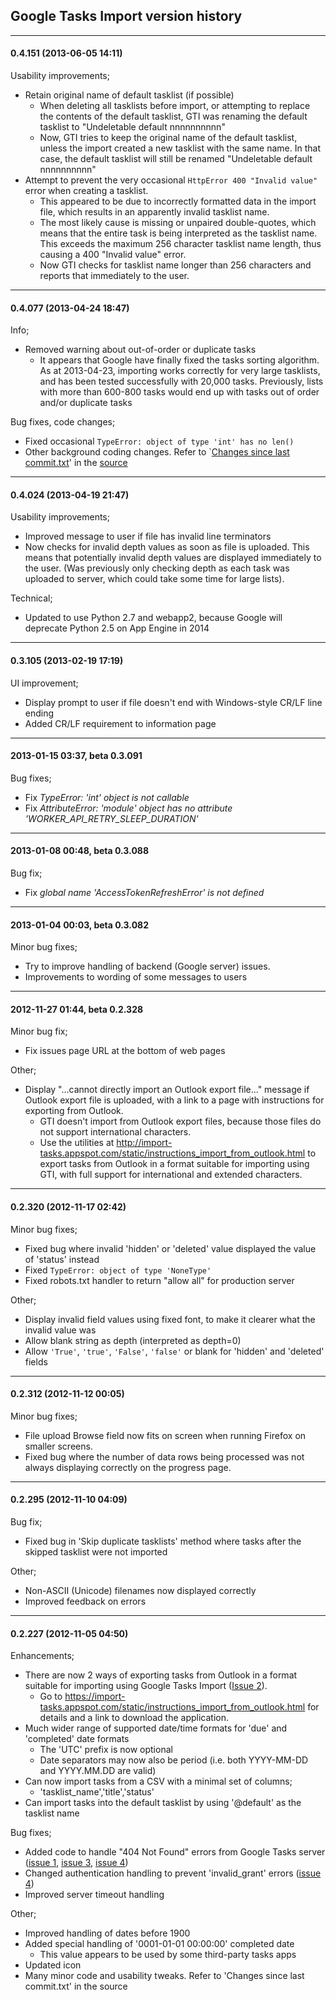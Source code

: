 <a href='Hidden comment: 
This page shows revisions that affect the user. For full source code revision notes, refer to the commit log messages at http://code.google.com/p/import-tasks/source/list or use hg.
'></a>

## Google Tasks Import version history ##


---


#### 0.4.151 (2013-06-05 14:11) ####

Usability improvements;
  * Retain original name of default tasklist (if possible)
    * When deleting all tasklists before import, or attempting to replace the contents of the default tasklist, GTI was renaming the default tasklist to "Undeletable default nnnnnnnnnn"
    * Now, GTI tries to keep the original name of the default tasklist, unless the import created a new tasklist with the same name. In that case, the default tasklist will still be renamed "Undeletable default nnnnnnnnnn"
  * Attempt to prevent the very occasional `HttpError 400 "Invalid value"` error when creating a tasklist.
    * This appeared to be due to incorrectly formatted data in the import file, which results in an apparently invalid tasklist name.
    * The most likely cause is missing or unpaired double-quotes, which means that the entire task is being interpreted as the tasklist name. This exceeds the maximum 256 character tasklist name length, thus causing a 400 "Invalid value" error.
    * Now GTI checks for tasklist name longer than 256 characters and reports that immediately to the user.



---


#### 0.4.077 (2013-04-24 18:47) ####
Info;
  * Removed warning about out-of-order or duplicate tasks
    * It appears that Google have finally fixed the tasks sorting algorithm. As at 2013-04-23, importing works correctly for very large tasklists, and has been tested successfully with 20,000 tasks. Previously, lists with more than 600-800 tasks would end up with tasks out of order and/or duplicate tasks

Bug fixes, code changes;
  * Fixed occasional `TypeError: object of type 'int' has no len()`
  * Other background coding changes. Refer to `[Changes since last commit.txt](https://code.google.com/p/import-tasks/source/browse/Changes+since+last+commit.txt)' in the [source](https://code.google.com/p/import-tasks/source/browse/)




---

#### 0.4.024 (2013-04-19 21:47) ####
Usability improvements;
  * Improved message to user if file has invalid line terminators
  * Now checks for invalid depth values as soon as file is uploaded. This means that potentially invalid depth values are displayed immediately to the user. (Was previously only checking depth as each task was uploaded to server, which could take some time for large lists).

Technical;
  * Updated to use Python 2.7 and webapp2, because Google will deprecate Python 2.5 on App Engine in 2014


---

#### 0.3.105 (2013-02-19 17:19) ####
UI improvement;
  * Display prompt to user if file doesn't end with Windows-style CR/LF line ending
  * Added CR/LF requirement to information page


---

#### 2013-01-15 03:37, beta 0.3.091 ####
Bug fixes;
  * Fix _TypeError: 'int' object is not callable_
  * Fix _AttributeError: 'module' object has no attribute 'WORKER\_API\_RETRY\_SLEEP\_DURATION'_


---


#### 2013-01-08 00:48, beta 0.3.088 ####
Bug fix;
  * Fix _global name 'AccessTokenRefreshError' is not defined_


---


#### 2013-01-04 00:03, beta 0.3.082 ####
Minor bug fixes;
  * Try to improve handling of backend (Google server) issues.
  * Improvements to wording of some messages to users


---


#### 2012-11-27 01:44, beta 0.2.328 ####
Minor bug fix;
  * Fix issues page URL at the bottom of web pages

Other;
  * Display "...cannot directly import an Outlook export file..." message if Outlook export file is uploaded, with a link to a page with instructions for exporting from Outlook.
    * GTI doesn't import from Outlook export files, because those files do not support international characters.
    * Use the utilities at http://import-tasks.appspot.com/static/instructions_import_from_outlook.html to export tasks from Outlook in a format suitable for importing using GTI, with full support for international and extended characters.



---


#### 0.2.320 (2012-11-17 02:42) ####

Minor bug fixes;
  * Fixed bug where invalid 'hidden' or 'deleted' value displayed the value of 'status' instead
  * Fixed `TypeError: object of type 'NoneType'`
  * Fixed robots.txt handler to return "allow all" for production server

Other;
  * Display invalid field values using fixed font, to make it clearer  what the invalid value was
  * Allow blank string as depth (interpreted as depth=0)
  * Allow `'True'`, `'true'`, `'False'`, `'false'` or blank for 'hidden' and 'deleted' fields


---


#### 0.2.312 (2012-11-12 00:05) ####

Minor bug fixes;
  * File upload Browse field now fits on screen when running Firefox on smaller screens.
  * Fixed bug where the number of data rows being processed was not always displaying correctly on the progress page.


---


#### 0.2.295 (2012-11-10 04:09) ####

Bug fix;
  * Fixed bug in 'Skip duplicate tasklists' method where tasks after the skipped tasklist were not imported

Other;
  * Non-ASCII (Unicode) filenames now displayed correctly
  * Improved feedback on errors


---


#### 0.2.227 (2012-11-05 04:50) ####

Enhancements;
  * There are now 2 ways of exporting tasks from Outlook in a format suitable for importing using Google Tasks Import ([Issue 2](https://code.google.com/p/import-tasks/issues/detail?id=2)).
    * Go to https://import-tasks.appspot.com/static/instructions_import_from_outlook.html for details and a link to download the application.
  * Much wider range of supported date/time formats for 'due' and 'completed' date formats
    * The 'UTC' prefix is now optional
    * Date separators may now also be period (i.e. both YYYY-MM-DD and YYYY.MM.DD are valid)
  * Can now import tasks from a CSV with a minimal set of columns;
    * 'tasklist\_name','title','status'
  * Can import tasks into the default tasklist by using '@default' as the tasklist name

Bug fixes;
  * Added code to handle "404 Not Found" errors from Google Tasks server ([issue 1](https://code.google.com/p/import-tasks/issues/detail?id=1), [issue 3](https://code.google.com/p/import-tasks/issues/detail?id=3), [issue 4](https://code.google.com/p/import-tasks/issues/detail?id=4))
  * Changed authentication handling to prevent 'invalid\_grant' errors ([issue 4](https://code.google.com/p/import-tasks/issues/detail?id=4))
  * Improved server timeout handling

Other;
  * Improved handling of dates before 1900
  * Added special handling of '0001-01-01 00:00:00' completed date
    * This value appears to be used by some third-party tasks apps
  * Updated icon
  * Many minor code and usability tweaks. Refer to 'Changes since last commit.txt' in the source